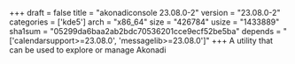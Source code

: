 +++
draft = false
title = "akonadiconsole 23.08.0-2"
version = "23.08.0-2"
categories = ['kde5']
arch = "x86_64"
size = "426784"
usize = "1433889"
sha1sum = "05299da6baa2ab2bdc70536201cce9ecf52be5ba"
depends = "['calendarsupport>=23.08.0', 'messagelib>=23.08.0']"
+++
A utility that can be used to explore or manage Akonadi